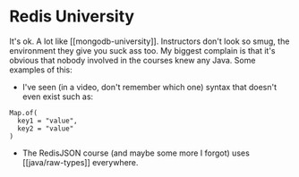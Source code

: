 # Redis University
It's ok. A lot like [[mongodb-university]]. Instructors don't look so smug, the environment they give you suck ass too. My biggest complain is that it's obvious that nobody involved in the courses knew any Java. Some examples of this:

* I've seen (in a video, don't remember which one) syntax that doesn't even exist such as:
```
Map.of(
  key1 = "value",
  key2 = "value"
)
```
* The RedisJSON course (and maybe some more I forgot) uses [[java/raw-types]] everywhere.
